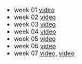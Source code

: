 - week 01 [video](https://youtu.be/FkiQMiaI8wU)
- week 02 [video](https://youtu.be/r3aLKgJDf_4)
- week 03 [video](https://youtu.be/yt47x4O5Vao)
- week 04 [video](https://youtu.be/TkPxJnM6_sg)
- week 05 [video](https://youtu.be/nnvgnxFy6H8)
- week 06 [video](https://youtu.be/SHzqTGc8_h8)
- week 07 [video](https://youtu.be/1XNfF4VdFXQ), [video](https://youtu.be/TkPxJnM6_sg)
